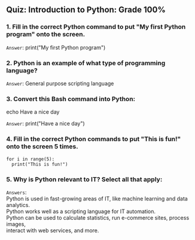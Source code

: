 ## Quiz: Introduction to Python: Grade 100%

### 1. Fill in the correct Python command to put "My first Python program" onto the screen. 

`Answer`: print("My first Python program")

### 2. Python is an example of what type of programming language?

`Answer`: General purpose scripting language

### 3. Convert this Bash command into Python: 

echo Have a nice day

`Answer`: print("Have a nice day")

### 4. Fill in the correct Python commands to put "This is fun!" onto the screen 5 times. 

~~~
for i in range(5):   
  print("This is fun!")
~~~

### 5. Why is Python relevant to IT? Select all that apply: 

`Answers`:   
Python is used in fast-growing areas of IT, like machine learning and data analytics.  
Python works well as a scripting language for IT automation.   
Python can be used to calculate statistics, run e-commerce sites, process images,  
interact with web services, and more.   
